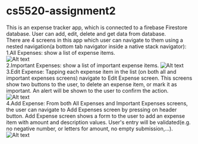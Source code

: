 # cs5520-assignment2
This is an expense tracker app, which is connected to a firebase Firestore database. User can add, edit, delete and get data from database.  
There are 4 screens in this app which user can navigate to them using a nested navigation(a bottom tab navigator inside a native stack navigator):  
1.All Expenses: show a list of expense items.   
![Alt text](./images/screenshots/allexpenses.png?raw=true "allexpenses")  
2.Important Expenses: show a list of important expense items.
![Alt text](./images/screenshots/importantexpenses.png?raw=true "importantexpenses")  
3.Edit Expense: Tapping each expense item in the list (on both all and important expenses screens) navigate to Edit Expense screen. This screens show two buttons to the user, to delete an expense item, or mark it as important. An alert will be shown to the user to confirm the action.   
![Alt text](./images/screenshots/editexpense.png?raw=true "editexpense")  
4.Add Expense: From both All Expenses and Important Expenses screens, the user can navigate to Add Expenses screen by pressing on header button. Add Expense screen shows a form to the user to add an expense item with amount and description values. User's entry will be validated(e.g. no negative number, or letters for amount, no empty submission,...).  
![Alt text](./images/screenshots/addexpense.png?raw=true "addexpense")  




